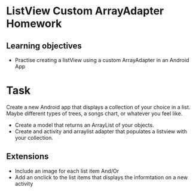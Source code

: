 # ListView Custom ArrayAdapter Homework

## Learning objectives
- Practise creating a listView using a custom ArrayAdapter in an Android App

# Task
Create a new Android app that displays a collection of your choice in a list. Maybe different types of trees, a songs chart, or whatever you feel like.

- Create a model that returns an ArrayList of your objects.
- Create and activity and arraylist adapter that populates a listview with your collection.

## Extensions
- Include an image for each list item
And/Or
- Add an onclick to the list items that displays the informtation on a new activity